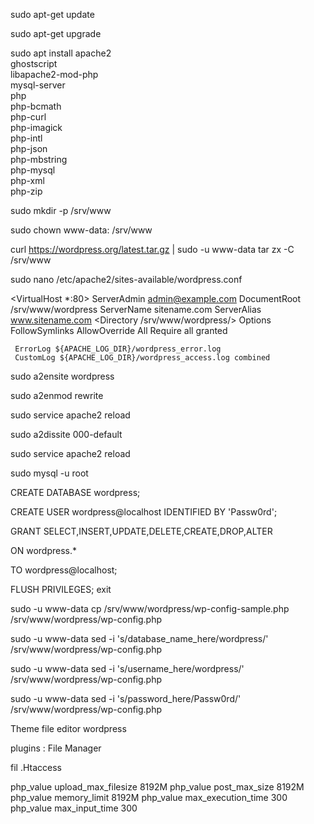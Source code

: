 sudo apt-get update

sudo apt-get upgrade

sudo apt install apache2 \
                 ghostscript \
                 libapache2-mod-php \
                 mysql-server \
                 php \
                 php-bcmath \
                 php-curl \
                 php-imagick \
                 php-intl \
                 php-json \
                 php-mbstring \
                 php-mysql \
                 php-xml \
                 php-zip

sudo mkdir -p /srv/www

sudo chown www-data: /srv/www

curl https://wordpress.org/latest.tar.gz | sudo -u www-data tar zx -C /srv/www

sudo nano /etc/apache2/sites-available/wordpress.conf 

<VirtualHost *:80>
     ServerAdmin admin@example.com
     DocumentRoot /srv/www/wordpress
     ServerName sitename.com
     ServerAlias www.sitename.com
     <Directory /srv/www/wordpress/>
          Options FollowSymlinks
          AllowOverride All
          Require all granted
     </Directory>

     ErrorLog ${APACHE_LOG_DIR}/wordpress_error.log
     CustomLog ${APACHE_LOG_DIR}/wordpress_access.log combined
</VirtualHost>

sudo a2ensite wordpress

sudo a2enmod rewrite

sudo service apache2 reload

sudo a2dissite 000-default

sudo service apache2 reload

sudo mysql -u root

CREATE DATABASE wordpress;

CREATE USER wordpress@localhost IDENTIFIED BY 'Passw0rd';

GRANT SELECT,INSERT,UPDATE,DELETE,CREATE,DROP,ALTER

ON wordpress.*

TO wordpress@localhost;

FLUSH PRIVILEGES;
exit

sudo -u www-data cp /srv/www/wordpress/wp-config-sample.php /srv/www/wordpress/wp-config.php

sudo -u www-data sed -i 's/database_name_here/wordpress/' /srv/www/wordpress/wp-config.php

sudo -u www-data sed -i 's/username_here/wordpress/' /srv/www/wordpress/wp-config.php

sudo -u www-data sed -i 's/password_here/Passw0rd/' /srv/www/wordpress/wp-config.php

Theme file editor wordpress

plugins :   File Manager

fil .Htaccess

php_value upload_max_filesize 8192M
php_value post_max_size 8192M
php_value memory_limit 8192M
php_value max_execution_time 300
php_value max_input_time 300
